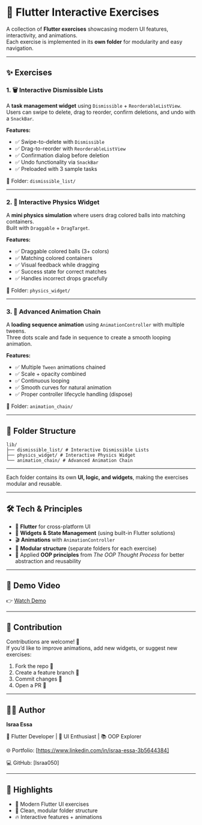 # 🎯 Flutter Interactive Exercises  

A collection of **Flutter exercises** showcasing modern UI features, interactivity, and animations.  
Each exercise is implemented in its **own folder** for modularity and easy navigation.  

---

## ✨ Exercises  

### 1. 🗑️ Interactive Dismissible Lists  
A **task management widget** using `Dismissible` + `ReorderableListView`.  
Users can swipe to delete, drag to reorder, confirm deletions, and undo with a `SnackBar`.  

**Features:**  
- ✅ Swipe-to-delete with `Dismissible`  
- ✅ Drag-to-reorder with `ReorderableListView`  
- ✅ Confirmation dialog before deletion  
- ✅ Undo functionality via `SnackBar`  
- ✅ Preloaded with 3 sample tasks  

📂 Folder: `dismissible_list/`  

---

### 2. 🎨 Interactive Physics Widget  
A **mini physics simulation** where users drag colored balls into matching containers.  
Built with `Draggable` + `DragTarget`.  

**Features:**  
- ✅ Draggable colored balls (3+ colors)  
- ✅ Matching colored containers  
- ✅ Visual feedback while dragging  
- ✅ Success state for correct matches  
- ✅ Handles incorrect drops gracefully  

📂 Folder: `physics_widget/`  

---

### 3. 🔄 Advanced Animation Chain  
A **loading sequence animation** using `AnimationController` with multiple tweens.  
Three dots scale and fade in sequence to create a smooth looping animation.  

**Features:**  
- ✅ Multiple `Tween` animations chained  
- ✅ Scale + opacity combined  
- ✅ Continuous looping  
- ✅ Smooth curves for natural animation  
- ✅ Proper controller lifecycle handling (dispose)  

📂 Folder: `animation_chain/`  

---

## 📂 Folder Structure  

```
lib/
├── dismissible_list/ # Interactive Dismissible Lists
├── physics_widget/ # Interactive Physics Widget
└── animation_chain/ # Advanced Animation Chain
```
---

Each folder contains its own **UI, logic, and widgets**, making the exercises modular and reusable.  

---

## 🛠️ Tech & Principles  

- 📱 **Flutter** for cross-platform UI  
- 🎯 **Widgets & State Management** (using built-in Flutter solutions)  
- 🎬 **Animations** with `AnimationController`  
- 🧩 **Modular structure** (separate folders for each exercise)  
- 📘 Applied **OOP principles** from *The OOP Thought Process* for better abstraction and reusability  

---

## 🎥 Demo Video  

👉 [Watch Demo](https://drive.google.com/file/d/1mP5x8SD4Ufg3mDFryxErHhN2_DP7ln5X/view?usp=sharing)  

---

## 🤝 Contribution  

Contributions are welcome! 🙌  
If you’d like to improve animations, add new widgets, or suggest new exercises:  

1. Fork the repo 🍴  
2. Create a feature branch 🌱  
3. Commit changes 💬  
4. Open a PR 🚀  

---

## 👨‍💻 Author  

**Israa Essa**

💼 Flutter Developer | 🎨 UI Enthusiast | 📚 OOP Explorer  

🌐 Portfolio: [https://www.linkedin.com/in/israa-essa-3b5644384]

💻 GitHub: [Israa050]

---

## 🌟 Highlights  

- 🚀 Modern Flutter UI exercises  
- 🧩 Clean, modular folder structure  
- 🔥 Interactive features + animations  
